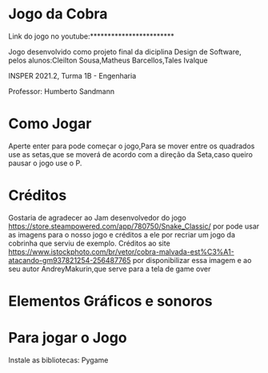 # Jogo da Cobra

Link do jogo no youtube:************************

Jogo desenvolvido como projeto final da diciplina Design de Software, pelos alunos:Cleilton Sousa,Matheus Barcellos,Tales Ivalque

INSPER 2021.2, Turma 1B - Engenharia

Professor: Humberto Sandmann

# Como Jogar
Aperte enter para pode começar o jogo,Para se mover entre os quadrados use as setas,que se moverá de acordo com a direção da Seta,caso queiro pausar o jogo use o P.
# Créditos
Gostaria de agradecer ao Jam desenvolvedor do jogo https://store.steampowered.com/app/780750/Snake_Classic/ por pode usar as imagens para o nosso jogo e créditos a ele por recriar um jogo da cobrinha que serviu de exemplo.
Créditos  ao site https://www.istockphoto.com/br/vetor/cobra-malvada-est%C3%A1-atacando-gm937821254-256487765 por disponibilizar essa imagem e ao seu autor AndreyMakurin,que serve para a tela de game over
# Elementos Gráficos e sonoros
# Para jogar o Jogo
Instale as bibliotecas:
Pygame

